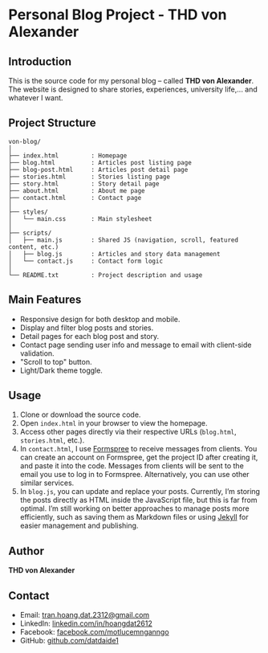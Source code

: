 # Personal Blog Project - THD von Alexander

## Introduction
This is the source code for my personal blog – called **THD von Alexander**. The website is designed to share stories, experiences, university life,... and whatever I want.

## Project Structure
```plaintext
von-blog/
│
├── index.html         : Homepage  
├── blog.html          : Articles post listing page  
├── blog-post.html     : Articles post detail page  
├── stories.html       : Stories listing page  
├── story.html         : Story detail page  
├── about.html         : About me page  
├── contact.html       : Contact page  
│
├── styles/
│   └── main.css       : Main stylesheet  
│
├── scripts/
│   ├── main.js        : Shared JS (navigation, scroll, featured content, etc.)  
│   ├── blog.js        : Articles and story data management  
│   └── contact.js     : Contact form logic  
│
└── README.txt         : Project description and usage
```
## Main Features
- Responsive design for both desktop and mobile.
- Display and filter blog posts and stories.
- Detail pages for each blog post and story.
- Contact page sending user info and message to email with client-side validation.
- "Scroll to top" button.
- Light/Dark theme toggle.

## Usage
1. Clone or download the source code.
2. Open `index.html` in your browser to view the homepage.
3. Access other pages directly via their respective URLs (`blog.html`, `stories.html`, etc.).
4. In `contact.html`, I use [Formspree](https://formspree.io/) to receive messages from clients. You can create an account on Formspree, get the project ID after creating it, and paste it into the code. Messages from clients will be sent to the email you use to log in to Formspree. Alternatively, you can use other similar services.
5. In `blog.js`, you can update and replace your posts. Currently, I’m storing the posts directly as HTML inside the JavaScript file, but this is far from optimal. I’m still working on better approaches to manage posts more efficiently, such as saving them as Markdown files or using [Jekyll](https://jekyllrb.com/) for easier management and publishing.

## Author
**THD von Alexander**

## Contact
- Email: [tran.hoang.dat.2312@gmail.com](mailto:tran.hoang.dat.2312@gmail.com)  
- LinkedIn: [linkedin.com/in/hoangdat2612](https://www.linkedin.com/in/hoangdat2612/)  
- Facebook: [facebook.com/motlucemnganngo](https://www.facebook.com/motlucemnganngo)  
- GitHub: [github.com/datdaide1](https://github.com/datdaide1)
